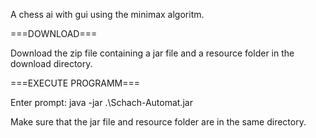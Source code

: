 A chess ai with gui using the minimax algoritm.

===DOWNLOAD===

Download the zip file containing a jar file and a resource folder in the download directory. 

===EXECUTE PROGRAMM===

Enter prompt: java -jar .\Schach-Automat.jar

Make sure that the jar file and resource folder are in the same directory.

